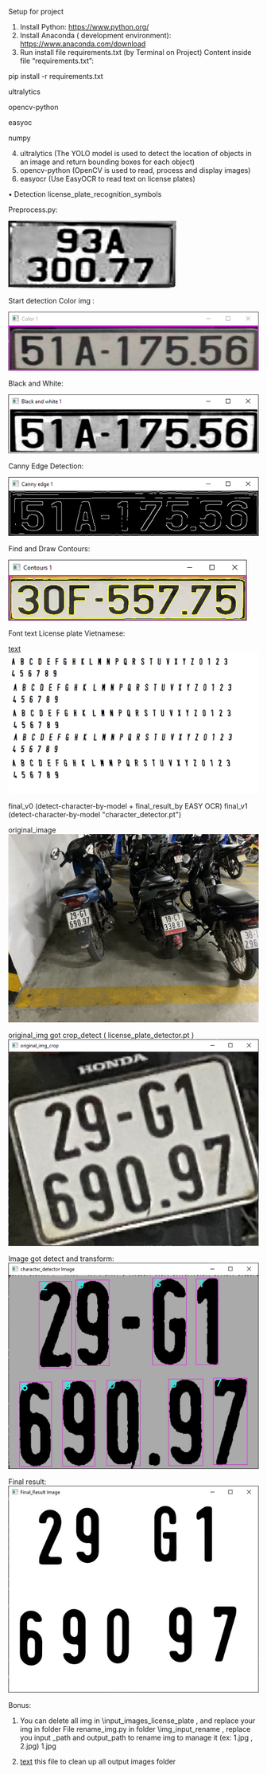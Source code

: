 Setup for project

1. Install Python: https://www.python.org/
2. Install Anaconda ( development environment): https://www.anaconda.com/download
3. Run install file requirements.txt (by Terminal on Project)
   Content inside file “requirements.txt”:

pip install -r requirements.txt

ultralytics

opencv-python

easyoc

numpy

4. ultralytics (The YOLO model is used to detect the location of objects in an image and return bounding boxes for each object)
5. opencv-python (OpenCV is used to read, process and display images)
6. easyocr (Use EasyOCR to read text on license plates)

• Detection license_plate_recognition_symbols

Preprocess.py:

![alt text](imgGrayscalePlusTopHatMinusBlackHat.jpg)

Start detection
Color img :

![alt text](Color.png)

Black and White:

![alt text](BlackWhite.png)

Canny Edge Detection:

![alt text](Canny.png)

Find and Draw Contours:

![alt text](Contours.png)

Font text License plate Vietnamese:

[text](font_bien_so_xe_vn.TTF)
![alt text](font_bien_so_xe_vn.png)

final_v0 (detect-character-by-model + final_result_by EASY OCR)
final_v1 (detect-character-by-model "character_detector.pt")

original_image
![alt text](original_image.jpg)

original_img got crop_detect ( license_plate_detector.pt )
![alt text](original_img_crop_only.png)

Image got detect and transform:
![alt text](<image_got_transform_and got_detect.jpg>)

Final result:
![alt text](Final_result.jpg)

Bonus:

1. You can delete all img in \input_images_license_plate , and replace your img in folder
   File rename_img.py in folder \img_input_rename , replace you input \_path and output_path to rename img to manage it (ex: 1.jpg , 2.jpg) 1.jpg

2. [text](Running_YOLOv8_Webcam/Empty_all_output_img.py) this file to clean up all output images folder
